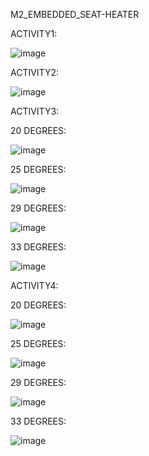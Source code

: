 M2_EMBEDDED_SEAT-HEATER


ACTIVITY1:




![image](https://user-images.githubusercontent.com/86368784/127769491-f9af4c7e-33fc-4638-b20d-6423525b58cb.png)



ACTIVITY2:




![image](https://user-images.githubusercontent.com/86368784/127770103-2b5b37b8-635b-45ab-b0e5-86c9c21b16a0.png)




ACTIVITY3:




20 DEGREES:



![image](https://user-images.githubusercontent.com/86368784/127770117-93b9afc7-082b-4fa4-bc0c-02d620938b5e.png)




25 DEGREES:



![image](https://user-images.githubusercontent.com/86368784/127770153-3d3fe881-96d9-4cf1-8b31-dd44ba881d85.png)




29 DEGREES:



![image](https://user-images.githubusercontent.com/86368784/127770170-2d55126a-a99b-4579-b642-2a8eda971009.png)



33 DEGREES:



![image](https://user-images.githubusercontent.com/86368784/127770192-5e790c52-bb5e-4a7c-b63b-28f0b5aa73a7.png)



ACTIVITY4:



20 DEGREES:



![image](https://user-images.githubusercontent.com/86368784/127770227-9f4149d7-f33a-48e1-9e51-8e2582ac4dfc.png)



25 DEGREES:



![image](https://user-images.githubusercontent.com/86368784/127770242-294d6b21-3a78-4b93-97cd-30a6b9c83455.png)




29 DEGREES:





![image](https://user-images.githubusercontent.com/86368784/127770252-916f1f07-6d5b-43c2-8c4d-059db11e3756.png)





33 DEGREES:




![image](https://user-images.githubusercontent.com/86368784/127770262-24fd3458-5b2c-4858-aea2-ca6776970198.png)



